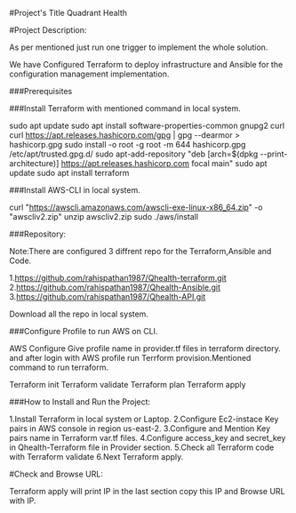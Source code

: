 #Project's Title  Quadrant Health

#Project Description:

As per mentioned just run one trigger to implement the whole solution.

We have Configured Terraform to deploy infrastructure and Ansible for the configuration management implementation.

###Prerequisites

###Install Terraform with mentioned command in local system.

sudo apt update
sudo apt install  software-properties-common gnupg2 curl
curl https://apt.releases.hashicorp.com/gpg | gpg --dearmor > hashicorp.gpg
           sudo install -o root -g root -m 644 hashicorp.gpg /etc/apt/trusted.gpg.d/
sudo apt-add-repository "deb [arch=$(dpkg --print-architecture)] https://apt.releases.hashicorp.com focal main"
sudo apt update
sudo apt install terraform


###Install AWS-CLI in local system.

curl "https://awscli.amazonaws.com/awscli-exe-linux-x86_64.zip" -o "awscliv2.zip"
unzip awscliv2.zip
sudo ./aws/install


###Repository:

Note:There are configured 3 diffrent repo for the Terraform,Ansible and Code.

1.https://github.com/rahispathan1987/Qhealth-terraform.git
2.https://github.com/rahispathan1987/Qhealth-Ansible.git
3.https://github.com/rahispathan1987/Qhealth-API.git

Download all the repo in local system.


###Configure Profile to run AWS on CLI.

AWS Configure
Give profile name in provider.tf files in terraform directory.
and after login with AWS profile run Terrform provision.Mentioned command to run terraform.

Terraform init
Terraform validate
Terraform plan
Terraform apply

###How to Install and Run the Project:

1.Install Terraform in local system or Laptop.
2.Configure Ec2-instace Key pairs in AWS console in region us-east-2.
3.Configure and Mention Key pairs name in Terraform var.tf files.
4.Configure access_key and secret_key in Qhealth-Terraform file in Provider section.
5.Check all Terraform code with Terraform validate
6.Next Terraform apply.

#Check and Browse URL:

Terraform apply will print IP in the last section copy this IP and Browse URL with IP.
